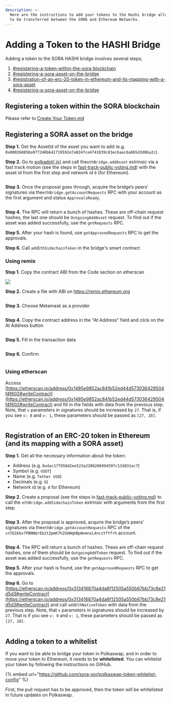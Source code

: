 ```yaml
---
description: >-
  Here are the instructions to add your tokens to the Hashi bridge allowing them
  to be transferred between the SORA and Ethereum Networks.
---
```


# Adding a Token to the HASHI Bridge

Adding a token to the SORA HASHI bridge involves several steps;

1. [#registering-a-token-within-the-sora-blockchain](adding-a-token-to-the-hashi-bridge.md#registering-a-token-within-the-sora-blockchain "mention")
2. [#registering-a-sora-asset-on-the-bridge](adding-a-token-to-the-hashi-bridge.md#registering-a-sora-asset-on-the-bridge "mention")
3. [#registration-of-an-erc-20-token-in-ethereum-and-its-mapping-with-a-sora-asset](adding-a-token-to-the-hashi-bridge.md#registration-of-an-erc-20-token-in-ethereum-and-its-mapping-with-a-sora-asset "mention")
4. [#registering-a-sora-asset-on-the-bridge](adding-a-token-to-the-hashi-bridge.md#registering-a-sora-asset-on-the-bridge "mention")

## Registering a token within the SORA blockchain

Please refer to [Create Your Token.md](<../../../assets/Create Your Token.md> "mention")

## Registering a SORA asset on the bridge

**Step 1.** Get the AssetId of the asset you want to add (e.g. `0x000268050a977248b641719592e7a0247ce4741839c83ec6aac6a865d3d0ba2c`).

**Step 2.** Go to [polkadot{.js}](http://polkadot.js.org/) and call the`ethBridge.addAsset` extrinsic via a fast track motion (see the steps in [fast-track-public-voting.md](../../../governance/fast-track-public-voting.md "mention")) with the asset id from the first step and network id `0` (for Ethereum).

<figure><img src="../../../../.gitbook/assets/56fb221f-642d-439f-beeb-af1182e62643 (1) (3).png" alt=""><figcaption></figcaption></figure>

**Step 3.** Once the proposal goes through, acquire the bridge’s peers' signatures via the`ethBridge.getAccountRequests` RPC with your account as the first argument and status `ApprovalsReady`.

<figure><img src="../../../../.gitbook/assets/e76084e0-f516-4dad-acae-58b3e66753b3.png" alt=""><figcaption></figcaption></figure>

**Step 4.** The RPC will return a bunch of hashes. These are off-chain request hashes, the last one should be `OutgoingAddAsset` request. To find out if the asset was added successfully, use the `getRequests` RPC.

**Step 5.** After your hash is found, use `getApprovedRequests` RPC to get the approvals.

**Step 6.** Call `addEthSidechainToken` in the bridge's smart contract

### Using remix

**Step 1.** Copy the contract ABI from the Code section on etherscan

![](../../../../.gitbook/assets/telegram-cloud-document-2-5418105586115946206.jpg)

**Step 2.** Create a file with ABI on https://remix.ethereum.org

<figure><img src="../../../../.gitbook/assets/telegram-cloud-document-2-5420357385929631693.jpg" alt=""><figcaption></figcaption></figure>

**Step 3.** Choose Metamask as a provider

<figure><img src="../../../../.gitbook/assets/telegram-cloud-document-2-5418105586115946208.jpg" alt=""><figcaption></figcaption></figure>

**Step 4.** Copy the contract address in the "At Address" field and click on the At Address button

<figure><img src="../../../../.gitbook/assets/telegram-cloud-document-2-5420357385929631694.jpg" alt=""><figcaption></figcaption></figure>

**Step 5.** Fill in the transaction data

<figure><img src="../../../../.gitbook/assets/telegram-cloud-document-2-5418105586115946210.jpg" alt=""><figcaption></figcaption></figure>

**Step 6.** Confirm

<figure><img src="../../../../.gitbook/assets/telegram-cloud-document-2-5418105586115946211.jpg" alt=""><figcaption></figcaption></figure>

### Using etherscan

Access [https://etherscan.io/address/0x1485e9852ac841b52ed44d573036429504f4f602#writeContract](https://etherscan.io/address/0x1485e9852ac841b52ed44d573036429504f4f602#writeContract) and fill in the fields with data from the previous step. Note, that `v` parameters in signatures should be increased by `27`. That is, if you see `v: 0` and `v: 1`, these parameters should be passed as `[27, 28]`.

<figure><img src="../../../../.gitbook/assets/1f7e0a4e-14b5-4e34-94ca-a3def1e2051c.png" alt=""><figcaption></figcaption></figure>

## Registration of an ERC-20 token in Ethereum (and its mapping with a SORA asset)

**Step 1.** Get all the necessary information about the token:

* Address (e.g. `0xdac17f958d2ee523a2206206994597c13d831ec7`)
* Symbol (e.g. `USDT`)
* Name (e.g. `Tether USD`)
* Decimals (e.g. `6`)
* Network id (e.g. `0` for Ethereum)

**Step 2.** Create a proposal (see the steps in [fast-track-public-voting.md](../../../governance/fast-track-public-voting.md "mention")) to call the `ethBridge.addSidechainToken` extrinsic with arguments from the first step.

<figure><img src="../../../../.gitbook/assets/bca42141-2961-43f6-b049-48a354443484.png" alt=""><figcaption></figcaption></figure>

**Step 3.** After the proposal is approved, acquire the bridge’s peers' signatures via the`ethBridge.getAccountRequests` RPC of the `cnTQ1kbv7PBNNQrEb1tZpmK7hZUUWqKBpWxmnxL4nczYfYfrh` account.

<figure><img src="../../../../.gitbook/assets/e76084e0-f516-4dad-acae-58b3e66753b3 (1).png" alt=""><figcaption></figcaption></figure>

**Step 4.** The RPC will return a bunch of hashes. These are off-chain request hashes, one of them should be `OutgoingAddToken` request. To find out if the asset was added successfully, use the `getRequests` RPC.

**Step 5.** After your hash is found, use the `getApprovedRequests` RPC to get the approvals.

**Step 6.** Go to [https://etherscan.io/address/0x313416870a4da6f12505a550b67bb73c8e21d5d3#writeContract](https://etherscan.io/address/0x313416870a4da6f12505a550b67bb73c8e21d5d3#writeContract) and call `addEthNativeToken` with data from the previous step. Note, that `v` parameters in signatures should be increased by `27`. That is if you see `v: 0` and `v: 1`, these parameters should be passed as `[27, 28]`.

<figure><img src="../../../../.gitbook/assets/1c74b050-8f76-4ec7-873e-a20ed18c9f4b.png" alt=""><figcaption></figcaption></figure>

## Adding a token to a whitelist

&#x20;If you want to be able to bridge your token in Polkaswap, and in order to move your token to Ethereum, it needs to be **whitelisted**. You can whitelist your token by following the instructions on GitHub.

{% embed url="https://github.com/sora-xor/polkaswap-token-whitelist-config" %}

First, the pull request has to be approved, then the token will be whitelisted in future updates on Polkaswap.
